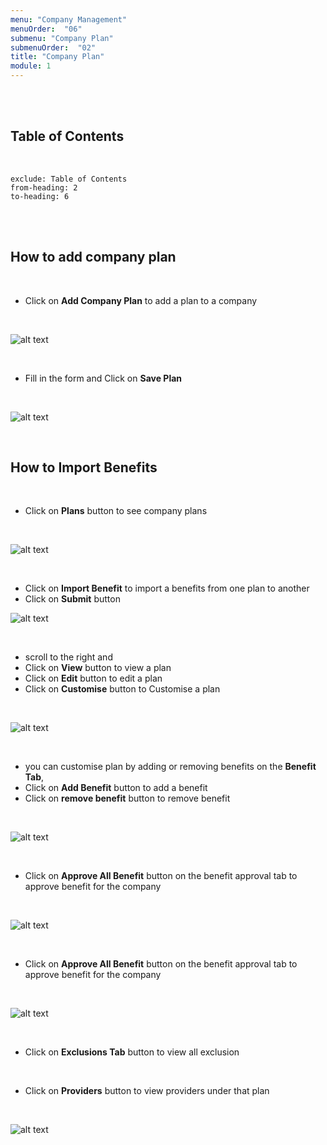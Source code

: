 ```yaml
---
menu: "Company Management"
menuOrder:  "06"
submenu: "Company Plan"
submenuOrder:  "02"
title: "Company Plan"
module: 1
---
```



<br />
<br />

## Table of Contents

<br />

```toc
exclude: Table of Contents
from-heading: 2
to-heading: 6
```

<br />
<br />







## How to add company plan

<br />


* Click on **Add Company Plan** to add a plan to a company

<br />

 ![alt text](/images/addCompanyPlan.png "Title")

<br />

* Fill in the form and Click on **Save Plan** 

<br />

 ![alt text](/images/AddCompanyModal.png "Title")

<br />

## How to Import Benefits

<br />


 * Click on **Plans** button to see company plans

<br />

 ![alt text](/images/ViewPlans.png "Title")

 <br />

* Click on **Import Benefit** to import a benefits from one plan to another
* Click on **Submit** button

 ![alt text](/images/ImportBenefitModal.png "Title")

 <br />

 * scroll to the right and
* Click on **View** button to view a plan
* Click on **Edit** button to edit a plan
* Click on **Customise** button to Customise a plan

<br />

 ![alt text](/images/CompanyPlans.png "Title")

 <br />

* you can customise plan by adding or removing benefits on the **Benefit Tab**,
* Click on **Add Benefit** button to add a benefit
* Click on **remove benefit** button to remove benefit

<br />

 ![alt text](/images/CompanyBenefits.png "Title")

 <br />

* Click on **Approve All Benefit** button on the benefit approval tab to approve benefit for the company

<br />

 ![alt text](/images/BenefitApprovals.png "Title")

 <br />

 * Click on **Approve All Benefit** button on the benefit approval tab to approve benefit for the company

<br />

 ![alt text](/images/BenefitApprovals.png "Title")

 <br />

  * Click on **Exclusions Tab** button to view all exclusion

<br />

 * Click on **Providers** button to view providers under that plan

<br />

 ![alt text](/images/providerInAPlan.png "Title")

 <br />

<!-- * Click on **Skip Question** button to skip a particular question OR
* Click on **Next Question** button to direct you to the next question

<br />

 ![alt text](/images/Finish.png "Title")

 <br />

* Click on **Previous** button to take you back to previous question
* Click on **Skip Question** button to skip a particular question OR
* Click on **Finish** button to end quiz
<br />

 ![alt text](/images/QuizCompleted.png "Title")

 <br />

 * Click on **Retake Quiz** button to retake quiz
 * Click on **Review My Answers** button to review quiz answers
 * Click on **Back To Dashboard** button to take you back to student dashboard



<br />
<br />


## How to take Assessment Quiz

<br />

* Click on **Assessment Quiz** on the side bar

<br />

 ![alt text](/images/AssessmentQuiz.png "Title")
<br />

* Click on any of the Assesment quiz on the page

<br />

 ![alt text](/images/AssessmentQuestion.png "Title")
<br />

* Click on **Start Quiz** to start Assessment quiz
<br />

 ![alt text](/images/StartAssessment.png "Title")
<br />

<br />

* Select the right answers from the list of options
<br /> -->

 <!-- ![alt text](/images/Question.png "Title")

 <br />

* Click on **Skip Question** button to skip a particular question OR
* Click on **Next Question** button to direct you to the next question

<br />

 ![alt text](/images/Finish.png "Title")

 <br />

* Click on **Previous** button to take you back to previous question
* Click on **Skip Question** button to skip a particular question OR
* Click on **Finish** button to end quiz
<br />

 ![alt text](/images/QuizCompleted.png "Title")

 <br />

 * Click on **Retake Quiz** button to retake quiz
 * Click on **Review My Answers** button to review quiz answers
 * Click on **Back To Dashboard** button to take you back to student dashboard



<br />
<br />




 -->
